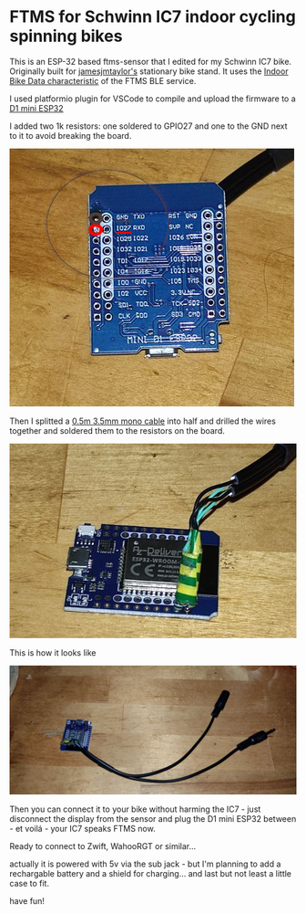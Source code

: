 # FTMS for Schwinn IC7 indoor cycling spinning bikes

This is an ESP-32 based ftms-sensor that I edited for my Schwinn IC7 bike. Originally built for [jamesjmtaylor's](https://github.com/jamesjmtaylor/esp32-ftms-server)
 stationary bike stand.  It uses the [Indoor Bike Data characteristic](https://www.bluetooth.com/wp-content/uploads/Sitecore-Media-Library/Gatt/Xml/Characteristics/org.bluetooth.characteristic.indoor_bike_data.xml) of the FTMS BLE service.

I used platformio plugin for VSCode to compile and upload the firmware to a [D1 mini ESP32](https://www.az-delivery.de/en/products/esp32-d1-mini#product-descriptions)

I added two 1k resistors:
  one soldered to GPIO27 and one to the GND next to it to avoid breaking the board.

![resistor pins](https://github.com/damndemento/esp32-ftms-server-ic7/blob/main/D1_resistor_pins..jpg)

Then I splitted a [0.5m 3.5mm mono cable](https://www.amazon.de/gp/product/B011SSAUM0/ref=ppx_yo_dt_b_asin_image_o07_s00?ie=UTF8&psc=1) into half and drilled the wires together and soldered them to the resistors on the board.

![resistors](https://github.com/damndemento/esp32-ftms-server-ic7/blob/main/D1_resistors.jpg)

This is how it looks like

![cables](https://github.com/damndemento/esp32-ftms-server-ic7/blob/main/D1_with_cables.jpg)

Then you can connect it to your bike without harming the IC7 - just disconnect the display from the sensor and plug the D1 mini ESP32 between - et voilá - your IC7 speaks FTMS now.

Ready to connect to Zwift, WahooRGT or similar...

actually it is powered with 5v via the sub jack - but I'm planning to add a rechargable battery and a shield for charging... and last but not least a little case to fit.

 have fun!
